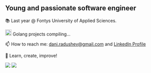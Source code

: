 <h2>Young and passionate software engineer</h2>

📚 Last year @ Fontys University of Applied Sciences. 

<img width="20px" src="https://github.com/rfyiamcool/golang_logo/blob/master/png/golang_23.png"/> Golang projects compiling...

📫 How to reach me: dani.radushev@gmail.com and [LinkedIn Profile](https://www.linkedin.com/in/jordan-radushev-76665b1a4/)

🚀 Learn, create, improve!

<div>
  <img src="https://github-readme-stats.vercel.app/api?username=JordanRad&show_icons=true"/>
  <img src="https://github-readme-stats.vercel.app/api/top-langs?username=JordanRad&layout=compact"/>
<div>
